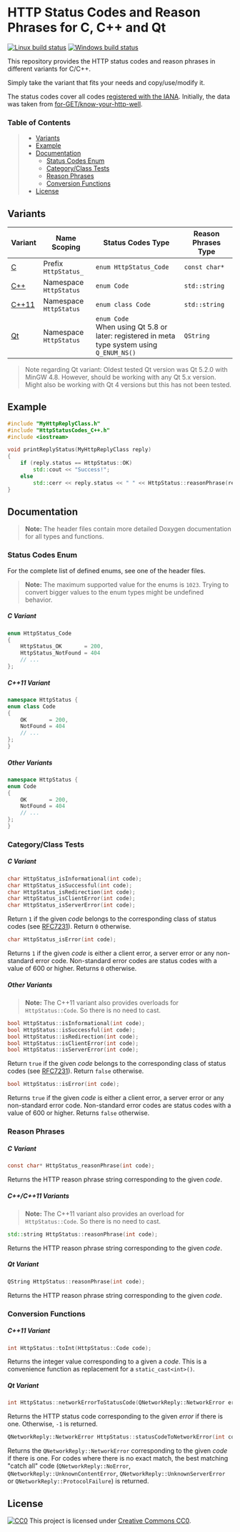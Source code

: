 # HTTP Status Codes and Reason Phrases for C, C++ and Qt #

[![Linux build status](https://travis-ci.org/j-ulrich/http-status-codes-cpp.svg?branch=master)](https://travis-ci.org/j-ulrich/http-status-codes-cpp)
[![Windows build status](https://ci.appveyor.com/api/projects/status/ijp196mjo0vsover/branch/master?svg=true)](https://ci.appveyor.com/project/j-ulrich/http-status-codes-cpp/branch/master)


This repository provides the HTTP status codes and reason phrases in different variants for C/C++.

Simply take the variant that fits your needs and copy/use/modify it.

The status codes cover all codes [registered with the IANA](https://www.iana.org/assignments/http-status-codes/http-status-codes.xhtml).
Initially, the data was taken from [for-GET/know-your-http-well](https://github.com/for-GET/know-your-http-well).


### Table of Contents ###

> - [Variants](#variants)
> - [Example](#example)
> - [Documentation](#documentation)
>   - [Status Codes Enum](#status-codes-enum)
>   - [Category/Class Tests](#categoryclass-tests)
>   - [Reason Phrases](#reason-phrases)
>   - [Conversion Functions](#conversion-functions)
> - [License](#license)



## Variants ##

| Variant                          | Name Scoping           | Status Codes Type                                                                              | Reason Phrases Type |
|----------------------------------|------------------------|------------------------------------------------------------------------------------------------|---------------------|
| [C](HttpStatusCodes_C.h)         | Prefix `HttpStatus_`   | `enum HttpStatus_Code`                                                                         | `const char*`       |
| [C++](HttpStatusCodes_C++.h)     | Namespace `HttpStatus` | `enum Code`                                                                                    | `std::string`       |
| [C++11](HttpStatusCodes_C++11.h) | Namespace `HttpStatus` | `enum class Code`                                                                              | `std::string`       |
| [Qt](HttpStatusCodes_Qt.h)       | Namespace `HttpStatus` | `enum Code`<br>When using Qt 5.8 or later: registered in meta type system using `Q_ENUM_NS()`  | `QString`           |


> Note regarding Qt variant: Oldest tested Qt version was Qt 5.2.0 with MinGW 4.8. However, should be working with any Qt 5.x version.
Might also be working with Qt 4 versions but this has not been tested.


## Example ##

```c++
#include "MyHttpReplyClass.h"
#include "HttpStatusCodes_C++.h"
#include <iostream>

void printReplyStatus(MyHttpReplyClass reply)
{
	if (reply.status == HttpStatus::OK)
		std::cout << "Success!";
	else
		std::cerr << reply.status << " " << HttpStatus::reasonPhrase(reply.status);
}
```



## Documentation ##

> **Note:** The header files contain more detailed Doxygen documentation for all types and functions.

### Status Codes Enum ###

For the complete list of defined enums, see one of the header files.

> **Note:** The maximum supported value for the enums is `1023`. Trying to convert bigger values to the enum types
might be undefined behavior.

##### C Variant #####
```c
enum HttpStatus_Code
{
	HttpStatus_OK       = 200,
	HttpStatus_NotFound = 404
	// ...
};
```

##### C++11 Variant #####
```c++
namespace HttpStatus {
enum class Code
{
	OK       = 200,
	NotFound = 404
	// ...
};
}
```

##### Other Variants #####
```c++
namespace HttpStatus {
enum Code
{
	OK       = 200,
	NotFound = 404
	// ...
};
}
```


### Category/Class Tests ###

##### C Variant #####
```c
char HttpStatus_isInformational(int code);
char HttpStatus_isSuccessful(int code);
char HttpStatus_isRedirection(int code);
char HttpStatus_isClientError(int code);
char HttpStatus_isServerError(int code);
```
Return `1` if the given _code_ belongs to the corresponding class of status codes (see [RFC7231](https://tools.ietf.org/html/rfc7231#section-6)).
Return `0` otherwise.

```c
char HttpStatus_isError(int code);
```
Returns `1` if the given _code_ is either a client error, a server error or any non-standard error code.
Non-standard error codes are status codes with a value of 600 or higher.
Returns `0` otherwise.

##### Other Variants #####
> **Note:** The C++11 variant also provides overloads for `HttpStatus::Code`. So there is no need to cast.

```c++
bool HttpStatus::isInformational(int code);
bool HttpStatus::isSuccessful(int code);
bool HttpStatus::isRedirection(int code);
bool HttpStatus::isClientError(int code);
bool HttpStatus::isServerError(int code);
```
Return `true` if the given _code_ belongs to the corresponding class of status codes (see [RFC7231](https://tools.ietf.org/html/rfc7231#section-6)).
Return `false` otherwise.



```c++
bool HttpStatus::isError(int code);
```
Returns `true` if the given _code_ is either a client error, a server error or any non-standard error code.
Non-standard error codes are status codes with a value of 600 or higher.
Returns `false` otherwise.


### Reason Phrases ###

##### C Variant #####
```c
const char* HttpStatus_reasonPhrase(int code);
```
Returns the HTTP reason phrase string corresponding to the given _code_.

##### C++/C++11 Variants #####
> **Note:** The C++11 variant also provides an overload for `HttpStatus::Code`. So there is no need to cast.
```c++
std::string HttpStatus::reasonPhrase(int code);
```
Returns the HTTP reason phrase string corresponding to the given _code_.

##### Qt Variant #####
```c++
QString HttpStatus::reasonPhrase(int code);
```
Returns the HTTP reason phrase string corresponding to the given _code_.


### Conversion Functions ###

##### C++11 Variant #####
```c++
int HttpStatus::toInt(HttpStatus::Code code);
```
Returns the integer value corresponding to a given a _code_.
This is a convenience function as replacement for a `static_cast<int>()`.

##### Qt Variant #####
```c++
int HttpStatus::networkErrorToStatusCode(QNetworkReply::NetworkError error);
```
Returns the HTTP status code corresponding to the given _error_ if there is one.
Otherwise, `-1` is returned.

```c++
QNetworkReply::NetworkError HttpStatus::statusCodeToNetworkError(int code);
```
Returns the `QNetworkReply::NetworkError` corresponding to the given _code_ if there is one.
For codes where there is no exact match, the best matching "catch all" code (`QNetworkReply::NoError`,
`QNetworkReply::UnknownContentError`, `QNetworkReply::UnknownServerError` or `QNetworkReply::ProtocolFailure`)
is returned.



## License ##
[![CC0](https://licensebuttons.net/p/zero/1.0/80x15.png)](http://creativecommons.org/publicdomain/zero/1.0/)
This project is licensed under [Creative Commons CC0](LICENSE).
